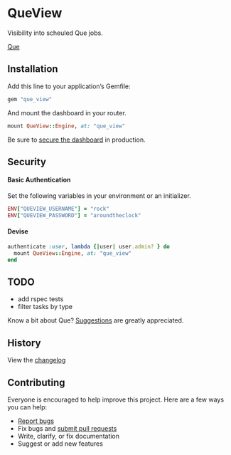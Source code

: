 # QueView

Visibility into scheuled Que jobs.

[Que](https://github.com/chanks/que)

## Installation

Add this line to your application’s Gemfile:

```ruby
gem "que_view"
```

And mount the dashboard in your router.

```ruby
mount QueView::Engine, at: "que_view"
```
Be sure to [secure the dashboard](#security) in production.

## Security

#### Basic Authentication

Set the following variables in your environment or an initializer.

```ruby
ENV["QUEVIEW_USERNAME"] = "rock"
ENV["QUEVIEW_PASSWORD"] = "aroundtheclock"
```

#### Devise

```ruby
authenticate :user, lambda {|user| user.admin? } do
  mount QueView::Engine, at: "que_view"
end
```

## TODO

- add rspec tests
- filter tasks by type

Know a bit about Que? [Suggestions](https://github.com/tasboa/que_view/issues) are greatly appreciated.

## History

View the [changelog](https://github.com/tasboa/que_view/blob/master/CHANGELOG.md)

## Contributing

Everyone is encouraged to help improve this project. Here are a few ways you can help:

- [Report bugs](https://github.com/tasboa/que_view/issues)
- Fix bugs and [submit pull requests](https://github.com/tasboa/que_view/pulls)
- Write, clarify, or fix documentation
- Suggest or add new features

